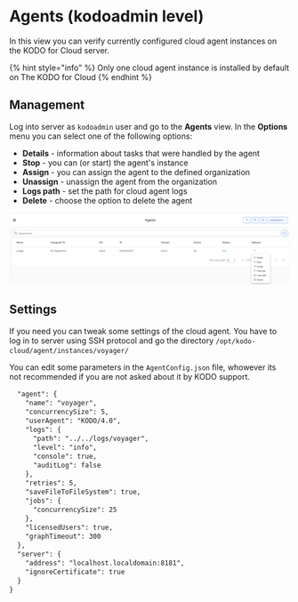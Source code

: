 # Agents \(kodoadmin level\)

In this view you can verify currently configured cloud agent instances on the KODO for Cloud server.

{% hint style="info" %}
Only one cloud agent instance is installed by default on The KODO for Cloud
{% endhint %}

## Management 

Log into server as `kodoadmin` user and go to the **Agents** view. In the **Options**  menu you can select one of the following options:

* **Details** - information about tasks that were handled by the agent  
* **Stop** - you can \(or start\) the agent's instance
* **Assign** - you can assign the agent to the defined organization
* **Unassign** - unassign the agent from the organization
* **Logs path** - set the path for cloud agent logs
* **Delete** - choose the option to delete the agent

![](../.gitbook/assets/kodo-cloud-administration-agents01.png)

## Settings

If you need you can tweak some settings of the cloud agent. You have to log in to server using SSH protocol and go the directory `/opt/kodo-cloud/agent/instances/voyager/` 

You can edit some parameters in the `AgentConfig.json` file, whowever its not recommended if you are not asked about it by KODO support.     

```text
  "agent": {
    "name": "voyager",
    "concurrencySize": 5,
    "userAgent": "KODO/4.0",
    "logs": {
      "path": "../../logs/voyager",
      "level": "info",
      "console": true,
      "auditLog": false
    },
    "retries": 5,
    "saveFileToFileSystem": true,
    "jobs": {
      "concurrencySize": 25
    },
    "licensedUsers": true,
    "graphTimeout": 300
  },
  "server": {
    "address": "localhost.localdomain:8181",
    "ignoreCertificate": true
  }
}

```



